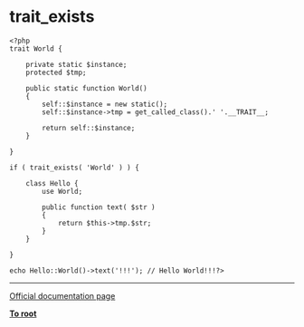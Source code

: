 # trait_exists





```
<?php
trait World {

    private static $instance;
    protected $tmp;

    public static function World()
    {
        self::$instance = new static();
        self::$instance->tmp = get_called_class().' '.__TRAIT__;
        
        return self::$instance;
    }

}

if ( trait_exists( 'World' ) ) {
    
    class Hello {
        use World;

        public function text( $str )
        {
            return $this->tmp.$str;
        }
    }

}

echo Hello::World()->text('!!!'); // Hello World!!!?>
```
  

---

[Official documentation page](https://www.php.net/manual/en/function.trait-exists.php)

**[To root](/README.md)**